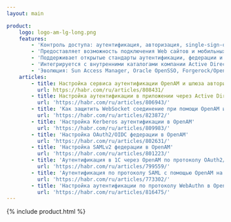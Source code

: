 ```yaml
---
layout: main

product:
    logo: logo-am-lg-long.png
    features:
        - 'Контроль доступа: аутентификация, авторизация, single-sign-on, федерация.'
        - 'Предоставляет возможность подключения Web сайтов и мобильных приложений к единой точке аутентификации, авторизации и SSO (цифровой паспорт - единая точка входа в сервисы компании). Федерация путем безопасного входа через сайт Госуслуг РФ, облачных провайдеров, а также с помощью аккаунтов социальных сетей и партнеров b2b.'
        - 'Поддерживает открытые стандарты аутентификации, федерации и защиты веб сервисов: CDSSO, SAML,OpenID Connect, Web Services Security.'
        - 'Интегрируется с внутренними каталогами компании Active Directory, LDAP, поддерживает NTLMv2, Kerberos, x509 аутентификацию.'
        - 'Эволюция: Sun Access Manager, Oracle OpenSSO, Forgerock/Open Identity Platform OpenAM'
    articles:
        - title: Настройка сервиса аутентификации OpenAM и шлюза авторизации OpenIG для защиты приложений
          url: https://habr.com/ru/articles/808431/  
        - title: Настройка аутентификации в приложении через Active Directory с использованием OpenAM
          url: 'https://habr.com/ru/articles/806943/'
        - title: 'Как защитить WebSocket соединение при помощи OpenAM и OpenIG'
          url: 'https://habr.com/ru/articles/823872/'
        - title: 'Настройка Kerberos аутентификации в OpenAM'
          url: 'https://habr.com/ru/articles/809983/'
        - title: 'Настройка OAuth2/OIDC федерации в OpenAM'
          url: 'https://habr.com/ru/articles/802631/'
        - title: 'Настройка SAMLv2 федерации в OpenAM'
          url: 'https://habr.com/ru/articles/801223/'
        - title: 'Аутентификация в 1С через OpenAM по протоколу OAuth2/OIDC'
          url: 'https://habr.com/ru/articles/799559/'
        - title: 'Аутентификация по протоколу SAML с помощью OpenAM на примере Yandex Cloud'
          url: 'https://habr.com/ru/articles/773302/'
        - title: 'Настройка аутентификации по протоколу WebAuthn в OpenAM'
          url: 'https://habr.com/ru/articles/816475/'         
---
```

{% include product.html %}
